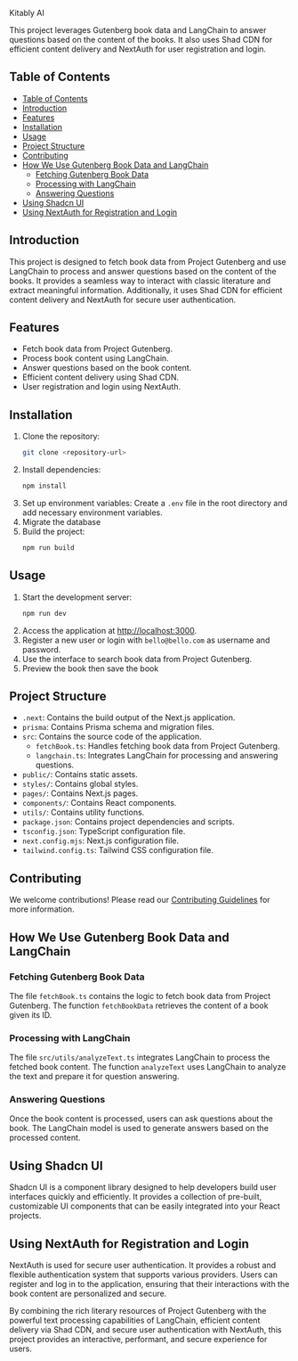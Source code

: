 Kitably AI

This project leverages Gutenberg book data and LangChain to answer questions based on the content of the books. It also uses Shad CDN for efficient content delivery and NextAuth for user registration and login.

## Table of Contents
- [Table of Contents](#table-of-contents)
- [Introduction](#introduction)
- [Features](#features)
- [Installation](#installation)
- [Usage](#usage)
- [Project Structure](#project-structure)
- [Contributing](#contributing)
- [How We Use Gutenberg Book Data and LangChain](#how-we-use-gutenberg-book-data-and-langchain)
  - [Fetching Gutenberg Book Data](#fetching-gutenberg-book-data)
  - [Processing with LangChain](#processing-with-langchain)
  - [Answering Questions](#answering-questions)
- [Using Shadcn UI](#using-shadcn-ui)
- [Using NextAuth for Registration and Login](#using-nextauth-for-registration-and-login)

## Introduction
This project is designed to fetch book data from Project Gutenberg and use LangChain to process and answer questions based on the content of the books. It provides a seamless way to interact with classic literature and extract meaningful information. Additionally, it uses Shad CDN for efficient content delivery and NextAuth for secure user authentication.

## Features
- Fetch book data from Project Gutenberg.
- Process book content using LangChain.
- Answer questions based on the book content.
- Efficient content delivery using Shad CDN.
- User registration and login using NextAuth.

## Installation
1. Clone the repository:
     ```bash
     git clone <repository-url>
     ```
2. Install dependencies:
     ```bash
     npm install
     ```
3. Set up environment variables: Create a `.env` file in the root directory and add necessary environment variables.
4. Migrate the database
5. Build the project:
     ```bash
     npm run build
     ```

## Usage
1. Start the development server:
     ```bash
     npm run dev
     ```
2. Access the application at [http://localhost:3000](http://localhost:3000).
3. Register a new user or login with `bello@bello.com` as username and password.
4. Use the interface to search book data from Project Gutenberg.
5. Preview the book then save the book

## Project Structure
- `.next`: Contains the build output of the Next.js application.
- `prisma`: Contains Prisma schema and migration files.
- `src`: Contains the source code of the application.
    - `fetchBook.ts`: Handles fetching book data from Project Gutenberg.
    - `langchain.ts`: Integrates LangChain for processing and answering questions.
- `public/`: Contains static assets.
- `styles/`: Contains global styles.
- `pages/`: Contains Next.js pages.
- `components/`: Contains React components.
- `utils/`: Contains utility functions.
- `package.json`: Contains project dependencies and scripts.
- `tsconfig.json`: TypeScript configuration file.
- `next.config.mjs`: Next.js configuration file.
- `tailwind.config.ts`: Tailwind CSS configuration file.

## Contributing
We welcome contributions! Please read our [Contributing Guidelines](CONTRIBUTING.md) for more information.

## How We Use Gutenberg Book Data and LangChain

### Fetching Gutenberg Book Data
The file `fetchBook.ts` contains the logic to fetch book data from Project Gutenberg. The function `fetchBookData` retrieves the content of a book given its ID.

### Processing with LangChain
The file `src/utils/analyzeText.ts` integrates LangChain to process the fetched book content. The function `analyzeText` uses LangChain to analyze the text and prepare it for question answering.

### Answering Questions
Once the book content is processed, users can ask questions about the book. The LangChain model is used to generate answers based on the processed content.

## Using Shadcn UI
Shadcn UI is a component library designed to help developers build user interfaces quickly and efficiently. It provides a collection of pre-built, customizable UI components that can be easily integrated into your React projects.

## Using NextAuth for Registration and Login
NextAuth is used for secure user authentication. It provides a robust and flexible authentication system that supports various providers. Users can register and log in to the application, ensuring that their interactions with the book content are personalized and secure.

By combining the rich literary resources of Project Gutenberg with the powerful text processing capabilities of LangChain, efficient content delivery via Shad CDN, and secure user authentication with NextAuth, this project provides an interactive, performant, and secure experience for users.
